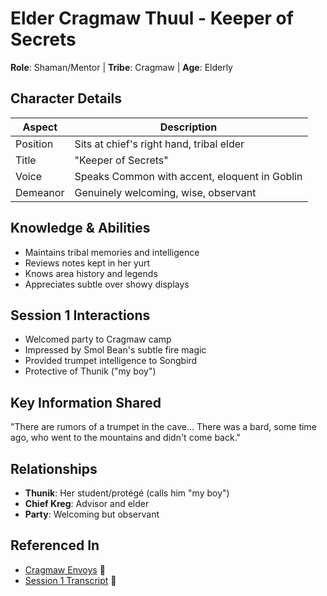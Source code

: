 # Elder Cragmaw Thuul - Keeper of Secrets
**Role**: Shaman/Mentor | **Tribe**: Cragmaw | **Age**: Elderly

## Character Details
| Aspect | Description |
|--------|------------|
| Position | Sits at chief's right hand, tribal elder |
| Title | "Keeper of Secrets" |
| Voice | Speaks Common with accent, eloquent in Goblin |
| Demeanor | Genuinely welcoming, wise, observant |

## Knowledge & Abilities
- Maintains tribal memories and intelligence
- Reviews notes kept in her yurt
- Knows area history and legends
- Appreciates subtle over showy displays

## Session 1 Interactions
- Welcomed party to Cragmaw camp
- Impressed by Smol Bean's subtle fire magic
- Provided trumpet intelligence to Songbird
- Protective of Thunik ("my boy")

## Key Information Shared
"There are rumors of a trumpet in the cave... There was a bard, 
some time ago, who went to the mountains and didn't come back."

## Relationships
- **Thunik**: Her student/protégé (calls him "my boy")
- **Chief Kreg**: Advisor and elder
- **Party**: Welcoming but observant

## Referenced In
- [Cragmaw Envoys](./envoys.md) 📍
- [Session 1 Transcript](../../../trancripts/ses-01.txt) 📍